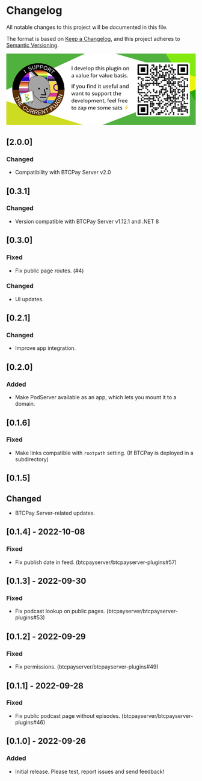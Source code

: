 # Changelog

All notable changes to this project will be documented in this file.

The format is based on [Keep a Changelog](https://keepachangelog.com/en/1.0.0/),
and this project adheres to [Semantic Versioning](https://semver.org/spec/v2.0.0.html).

[![Support this plugin](./docs/img/support.png)](lightning:LNURL1DP68GURN8GHJ7AMPD3KX2AR0VEEKZAR0WD5XJTNRDAKJ7TNHV4KXCTTTDEHHWM30D3H82UNVWQHKXUN0WAJX2ER9V9E8G6PN8QSKVTEZ)

## [2.0.0]

### Changed

- Compatibility with BTCPay Server v2.0

## [0.3.1]

### Changed

- Version compatible with BTCPay Server v1.12.1 and .NET 8

## [0.3.0]

### Fixed

- Fix public page routes. (#4)

### Changed

- UI updates.

## [0.2.1]

### Changed

- Improve app integration.

## [0.2.0]

### Added

- Make PodServer available as an app, which lets you mount it to a domain.

## [0.1.6]

### Fixed

- Make links compatible with `rootpath` setting. (If BTCPay is deployed in a subdirectory)

## [0.1.5]

## Changed

- BTCPay Server-related updates.

## [0.1.4] - 2022-10-08

### Fixed

- Fix publish date in feed. (btcpayserver/btcpayserver-plugins#57)

## [0.1.3] - 2022-09-30

### Fixed

- Fix podcast lookup on public pages. (btcpayserver/btcpayserver-plugins#53)

## [0.1.2] - 2022-09-29

### Fixed

- Fix permissions. (btcpayserver/btcpayserver-plugins#49)

## [0.1.1] - 2022-09-28

### Fixed

- Fix public podcast page without episodes. (btcpayserver/btcpayserver-plugins#46)

## [0.1.0] - 2022-09-26

### Added

- Initial release. Please test, report issues and send feedback!
